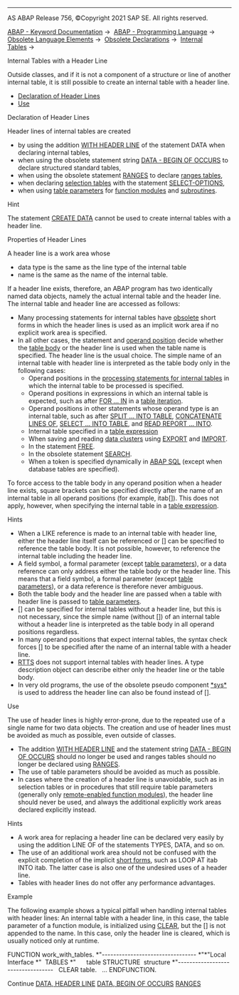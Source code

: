   

* * *

AS ABAP Release 756, ©Copyright 2021 SAP SE. All rights reserved.

[ABAP - Keyword Documentation](javascript:call_link\('abenabap.htm'\)) →  [ABAP - Programming Language](javascript:call_link\('abenabap_reference.htm'\)) →  [Obsolete Language Elements](javascript:call_link\('abenabap_obsolete.htm'\)) →  [Obsolete Declarations](javascript:call_link\('abenobsolete_declarations.htm'\)) →  [Internal Tables](javascript:call_link\('abenitab_declare_obsolete.htm'\)) → 

Internal Tables with a Header Line

Outside classes, and if it is not a component of a structure or line of another internal table, it is still possible to create an internal table with a header line.

-   [Declaration of Header Lines](#abenitab-header-line-1-------properties-of-header-lines---@ITOC@@ABENITAB_HEADER_LINE_2)
-   [Use](#@@ITOC@@ABENITAB_HEADER_LINE_3)

Declaration of Header Lines

Header lines of internal tables are created

-   by using the addition [WITH HEADER LINE](javascript:call_link\('abapdata_header_line.htm'\)) of the statement DATA when declaring internal tables,
-   when using the obsolete statement string [DATA - BEGIN OF OCCURS](javascript:call_link\('abapdata_begin_of_occurs.htm'\)) to declare structured standard tables,
-   when using the obsolete statement [RANGES](javascript:call_link\('abapranges.htm'\)) to declare [ranges tables](javascript:call_link\('abenranges_table_glosry.htm'\) "Glossary Entry"),
-   when declaring [selection tables](javascript:call_link\('abenselection_table_glosry.htm'\) "Glossary Entry") with the statement [SELECT-OPTIONS](javascript:call_link\('abapselect-options.htm'\)),
-   when using [table parameters](javascript:call_link\('abentable_parameter_glosry.htm'\) "Glossary Entry") for [function modules](javascript:call_link\('abaptables_parameters_obsolete.htm'\)) and [subroutines](javascript:call_link\('abapform_tables.htm'\)).

Hint

The statement [CREATE DATA](javascript:call_link\('abapcreate_data.htm'\)) cannot be used to create internal tables with a header line.

Properties of Header Lines

A header line is a work area whose

-   data type is the same as the line type of the internal table
-   name is the same as the name of the internal table.

If a header line exists, therefore, an ABAP program has two identically named data objects, namely the actual internal table and the header line. The internal table and header line are accessed as follows:

-   Many processing statements for internal tables have [obsolete](javascript:call_link\('abenitab_short_forms.htm'\)) short forms in which the header lines is used as an implicit work area if no explicit work area is specified.
-   In all other cases, the statement and [operand position](javascript:call_link\('abenoperands_data_objects.htm'\)) decide whether the [table body](javascript:call_link\('abentable_body_glosry.htm'\) "Glossary Entry") or the header line is used when the table name is specified. The header line is the usual choice. The simple name of an internal table with header line is interpreted as the table body only in the following cases:
    -   Operand positions in the [processing statements for internal tables](javascript:call_link\('abentable_processing_statements.htm'\)) in which the internal table to be processed is specified.
    -   Operand positions in expressions in which an internal table is expected, such as after [FOR ... IN](javascript:call_link\('abenfor_itab.htm'\)) in a [table iteration](javascript:call_link\('abentable_iteration_glosry.htm'\) "Glossary Entry").
    -   Operand positions in other statements whose operand type is an internal table, such as after [SPLIT ... INTO TABLE](javascript:call_link\('abapsplit.htm'\)), [CONCATENATE LINES OF](javascript:call_link\('abapconcatenate.htm'\)), [SELECT ... INTO TABLE](javascript:call_link\('abapinto_clause.htm'\)), and [READ REPORT ... INTO](javascript:call_link\('abapread_report.htm'\)).
    -   Internal table specified in a [table expression](javascript:call_link\('abentable_expressions.htm'\))
    -   When saving and reading [data clusters](javascript:call_link\('abendata_cluster_glosry.htm'\) "Glossary Entry") using [EXPORT](javascript:call_link\('abapexport_data_cluster.htm'\)) and [IMPORT](javascript:call_link\('abapimport_data_cluster.htm'\)).
    -   In the statement [FREE](javascript:call_link\('abapfree_dataobject.htm'\)).
    -   In the obsolete statement [SEARCH](javascript:call_link\('abapsearch_itab.htm'\)).
    -   When a token is specified dynamically in [ABAP SQL](javascript:call_link\('abenabap_sql_glosry.htm'\) "Glossary Entry") (except when database tables are specified).

To force access to the table body in any operand position when a header line exists, square brackets can be specified directly after the name of an internal table in all operand positions (for example, itab\[\]). This does not apply, however, when specifying the internal table in a [table expression](javascript:call_link\('abentable_expression_glosry.htm'\) "Glossary Entry").

Hints

-   When a LIKE reference is made to an internal table with header line, either the header line itself can be referenced or \[\] can be specified to reference the table body. It is not possible, however, to reference the internal table including the header line.
-   A field symbol, a formal parameter (except [table parameters](javascript:call_link\('abentable_parameter_glosry.htm'\) "Glossary Entry")), or a data reference can only address either the table body or the header line. This means that a field symbol, a formal parameter (except [table parameters](javascript:call_link\('abentable_parameter_glosry.htm'\) "Glossary Entry")), or a data reference is therefore never ambiguous.
-   Both the table body and the header line are passed when a table with header line is passed to [table parameters](javascript:call_link\('abentable_parameter_glosry.htm'\) "Glossary Entry").
-   \[\] can be specified for internal tables without a header line, but this is not necessary, since the simple name (without \[\]) of an internal table without a header line is interpreted as the table body in all operand positions regardless.
-   In many operand positions that expect internal tables, the syntax check forces \[\] to be specified after the name of an internal table with a header line.
-   [RTTS](javascript:call_link\('abenrun_time_type_services_glosry.htm'\) "Glossary Entry") does not support internal tables with header lines. A type description object can describe either only the header line or the table body.
-   In very old programs, the use of the obsolete pseudo component [\*sys\*](javascript:call_link\('abensys_table_body.htm'\)) is used to address the header line can also be found instead of \[\].

Use

The use of header lines is highly error-prone, due to the repeated use of a single name for two data objects. The creation and use of header lines must be avoided as much as possible, even outside of classes.

-   The addition [WITH HEADER LINE](javascript:call_link\('abapdata_header_line.htm'\)) and the statement string [DATA - BEGIN OF OCCURS](javascript:call_link\('abapdata_begin_of_occurs.htm'\)) should no longer be used and ranges tables should no longer be declared using [RANGES](javascript:call_link\('abapranges.htm'\)).
-   The use of table parameters should be avoided as much as possible.
-   In cases where the creation of a header line is unavoidable, such as in selection tables or in procedures that still require table parameters (generally only [remote-enabled function modules](javascript:call_link\('abenremote_enabled_fm_glosry.htm'\) "Glossary Entry")), the header line should never be used, and always the additional explicitly work areas declared explicitly instead.

Hints

-   A work area for replacing a header line can be declared very easily by using the addition LINE OF of the statements TYPES, DATA, and so on.
-   The use of an additional work area should not be confused with the explicit completion of the implicit [short forms](javascript:call_link\('abenitab_short_forms.htm'\)), such as LOOP AT itab INTO itab. The latter case is also one of the undesired uses of a header line.
-   Tables with header lines do not offer any performance advantages.

Example

The following example shows a typical pitfall when handling internal tables with header lines: An internal table with a header line, in this case, the table parameter of a function module, is initialized using [CLEAR](javascript:call_link\('abapclear.htm'\)), but the \[\] is not appended to the name. In this case, only the header line is cleared, which is usually noticed only at runtime.

FUNCTION work\_with\_tables.
\*"---------------------------------
\*"\*"Local Interface
\*"  TABLES
\*"      table STRUCTURE  structure
\*"----------------------------------
  CLEAR table.
  ...
ENDFUNCTION.

Continue
[DATA, HEADER LINE](javascript:call_link\('abapdata_header_line.htm'\))
[DATA, BEGIN OF OCCURS](javascript:call_link\('abapdata_begin_of_occurs.htm'\))
[RANGES](javascript:call_link\('abapranges.htm'\))